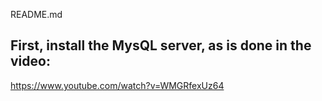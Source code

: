 README.md

## First, install the MysQL server, as is done in the video:
https://www.youtube.com/watch?v=WMGRfexUz64
